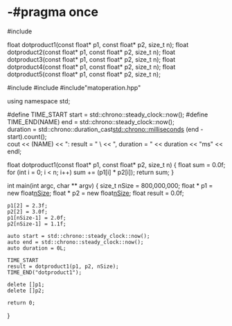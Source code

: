 # -#pragma once
#include<cstddef>

float dotproduct1(const float* p1, const float* p2, size_t n);
float dotproduct2(const float* p1, const float* p2, size_t n);
float dotproduct3(const float* p1, const float* p2, size_t n);
float dotproduct4(const float* p1, const float* p2, size_t n);
float dotproduct5(const float* p1, const float* p2, size_t n);

#include<iostream>
#include<chrono>
#include"matoperation.hpp"

using namespace std;

#define TIME_START start = std::chrono::steady_clock::now();
#define TIME_END(NAME) end = std::chrono::steady_clock::now();\
        duration = std::chrono::duration_cast<std::chrono::milliseconds>
        (end - start).count();\
        cout << (NAME) << ": result = " \ 
        << ", duration = " << duration << "ms" << endl;
        
float dotproduct1(const float* p1, const float* p2, size_t n)
{
	float sum = 0.0f;
	for (int i = 0; i < n; i++)
		sum += (p1[i] * p2[i]);
	return sum;
}
        
int main(int argc, char ** argv)
{
	size_t nSize = 800,000,000;
	float * p1 = new float[nSize]();
	float * p2 = new float[nSize]();
	float result = 0.0f;
	
	p1[2] = 2.3f;
	p2[2] = 3.0f;
	p1[nSize-1] = 2.0f;
	p2[nSize-1] = 1.1f;
	
	auto start = std::chrono::steady_clock::now();
	auto end = std::chrono::steady_clock::now();
	auto duration = 0L;
	
	TIME_START
	result = dotproduct1(p1, p2, nSize);
	TIME_END("dotproduct1");
	
	delete []p1;
	delete []p2;
	
	return 0;
}
